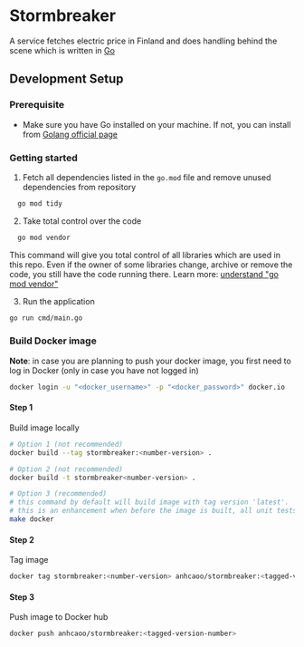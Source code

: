 
# Stormbreaker

A service fetches electric price in Finland and does handling behind the scene which is written in [Go](https://go.dev/)

## Development Setup
### Prerequisite
- Make sure you have Go installed on your machine. If not, you can install from [Golang official page](https://go.dev/doc/install) 

### Getting started
1. Fetch all dependencies listed in the `go.mod` file and remove unused dependencies from repository
```bash
  go mod tidy
```

2. Take total control over the code
```bash
  go mod vendor
```    
This command will give you total control of all libraries which are used in this repo. Even if the owner of some libraries change, archive or remove the code, you still have the code running there. Learn more: [understand "go mod vendor"](https://stackoverflow.com/questions/76705408/understanding-go-mod-vendor) 

3. Run the application 
```bash
go run cmd/main.go
```

### Build Docker image

**Note**: in case you are planning to push your docker image, you first need to log in Docker (only in case you have not logged in)

```bash
docker login -u "<docker_username>" -p "<docker_password>" docker.io
```

#### Step 1
Build image locally
```bash
# Option 1 (not recommended)
docker build --tag stormbreaker:<number-version> .

# Option 2 (not recommended)
docker build -t stormbreaker<number-version> .

# Option 3 (recommended)
# this command by default will build image with tag version 'latest'. 
# this is an enhancement when before the image is built, all unit tests will be executed
make docker 
```

#### Step 2
Tag image
```bash
docker tag stormbreaker:<number-version> anhcaoo/stormbreaker:<tagged-version-number> 
```

#### Step 3
Push image to Docker hub
```bash
docker push anhcaoo/stormbreaker:<tagged-version-number> 
```